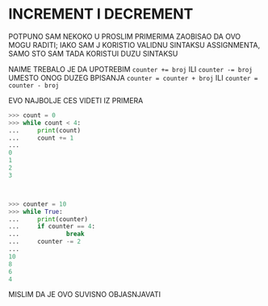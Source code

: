 # INCREMENT I DECREMENT

POTPUNO SAM NEKOKO U PROSLIM PRIMERIMA ZAOBISAO DA OVO MOGU RADITI; IAKO SAM J KORISTIO VALIDNU SINTAKSU ASSIGNMENTA, SAMO STO SAM TADA KORISTUI DUZU SINTAKSU

NAIME TREBALO JE DA UPOTREBIM `counter += broj` ILI `counter -= broj` UMESTO ONOG DUZEG BPISANJA `counter = counter + broj` ILI `counter = counter - broj`

EVO NAJBOLJE CES VIDETI IZ PRIMERA

```py
>>> count = 0
>>> while count < 4:
...     print(count)
...     count += 1
... 
0
1
2
3



>>> counter = 10
>>> while True:
...     print(counter)
...     if counter == 4:
...             break
...     counter -= 2
... 
10
8
6
4

```

MISLIM DA JE OVO SUVISNO OBJASNJAVATI

